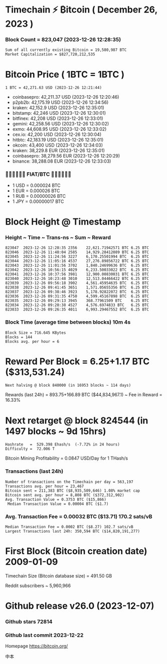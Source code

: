 #  Timechain ⚡ ₿itcoin ( December 26, 2023 ) 
### Block Count = 823,047 (2023-12-26 12:28:35)
    Sum of all currently existing Bitcoin = 19,580,987 BTC
    Market Capitalization = $827,720,212,535
# Bitcoin Price ( 1BTC = 1BTC )
	1 BTC = 42,271.63 USD (2023-12-26 12:21:44)
- coinbasepro: 42,211.37 USD (2023-12-26 12:20:46)
- p2pb2b: 42,175.19 USD (2023-12-26 12:34:56)
- kraken: 42,152.9 USD (2023-12-26 12:35:01)
- bitstamp: 42,246 USD (2023-12-26 12:30:01)
- bitfinex: 42,208 USD (2023-12-26 12:33:01)
- gemini: 42,258.56 USD (2023-12-26 12:30:02)
- exmo: 44,608.95 USD (2023-12-26 12:33:02)
- cex.io: 42,200 USD (2023-12-26 12:30:04)
- hitbtc: 42,183.19 USD (2023-12-26 12:35:01)
- okcoin: 43,400 USD (2023-12-26 12:34:03)
- kraken: 38,229.8 EUR (2023-12-26 12:35:01)
- coinbasepro: 38,279.56 EUR (2023-12-26 12:20:29)
- binance: 38,288.08 EUR (2023-12-26 12:33:03)
### 💱💶💵💷💴💱 FIAT/BTC 💱💴💷💵💶💱
- 1 USD = 0.000024 BTC
- 1 EUR = 0.000026 BTC
- 1 RUB = 0.00000026 BTC
- 1 JPY = 0.00000017 BTC
# Block Height @ Timestamp
### Height ~ Time ~ Trans-ns ~ Sum ~ Reward
    823047	2023-12-26 12:28:35	2356	22,621.71942571 BTC	6.25 BTC
    823046	2023-12-26 11:48:04	2585	14,929.28412089 BTC	6.25 BTC
    823045	2023-12-26 11:24:56	3227	6,170.25501994 BTC	6.25 BTC
    823044	2023-12-26 11:05:16	4537	27,276.89856722 BTC	6.25 BTC
    823043	2023-12-26 11:01:56	3702	1,840.24699636 BTC	6.25 BTC
    823042	2023-12-26 10:56:15	4029	6,233.50033022 BTC	6.25 BTC
    823041	2023-12-26 10:37:56	3981	12,900.00830031 BTC	6.25 BTC
    823040	2023-12-26 10:23:48	3010	12,513.04466422 BTC	6.25 BTC
    823039	2023-12-26 09:56:18	3902	4,561.45954635 BTC	6.25 BTC
    823038	2023-12-26 09:41:45	3651	1,571.05655356 BTC	6.25 BTC
    823037	2023-12-26 09:38:46	3923	5,178.92822072 BTC	6.25 BTC
    823036	2023-12-26 09:31:35	4750	4,599.45167898 BTC	6.25 BTC
    823035	2023-12-26 09:29:13	3945	368.77961509 BTC	6.25 BTC
    823034	2023-12-26 09:28:38	4527	4,576.6974833 BTC	6.25 BTC
    823033	2023-12-26 09:26:35	4011	6,993.29467552 BTC	6.25 BTC
### Block Time (average time between blocks)	10m 4s
    Block Size = 716.645 KBytes
    Blocks = 144
    Blocks avg. per hour = 6
# Reward Per Block = 6.25+1.17 BTC ($313,531.24) 
    Next halving @ block 840000 (in 16953 blocks ~ 114 days)
Rewards (last 24h) = 893.75+166.89 BTC ($44,834,967.1) ~ Fee in Reward = 16.33%
# Next retarget @ block 824544 (in 1497 blocks ~ 9d 15hrs)
    Hashrate   =  529.398 Ehash/s  (-7.72% in 24 hours)
    Difficulty =  72.006 T 
Bitcoin Mining Profitability = 0.0847 USD/Day for 1 THash/s
### Transactions (last 24h)
    Number of transactions on the Timechain per day = 563,197
    Transactions avg. per hour = 23,467
    Bitcoin sent = 211,383 BTC ($8,935,509,646) 1.08% market cap
    Bitcoin sent avg. per hour = 8,808 BTC ($372,312,902)
    Avg. Transaction Value = 0.3753 BTC ($15,866)
     Median Transaction Value = 0.00004 BTC ($1.7)
### Avg. Transaction Fee = 0.00032 BTC ($13.71) 170.2 sats/vB
    Median Transaction Fee = 0.0002 BTC ($8.27) 102.7 sats/vB
    Largest Transactions last 24h: 350,594 BTC ($14,820,191,277)
# First Block (Bitcoin creation date)	2009-01-09
Timechain Size (Bitcoin database size)	= 491.50 GB

Reddit subscribers	~ 5,960,966

# Github release	v26.0 (2023-12-07)
### Github stars	72814
### Github last commit	2023-12-22

Homepage	https://bitcoin.org/

中本
